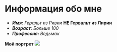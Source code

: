 # Информация обо мне
- ***Имя:*** *Геральт из Ривии* **НЕ Гервальт из Лирии**
- ***Возраст:*** *Больше 100*
- ***Профессия:*** *Ведьмак*

**Мой портрет**
![](https://static.wikia.nocookie.net/vedmak/images/7/7c/%D0%9F%D0%BE%D1%80%D1%82%D1%80%D0%B5%D1%82_%D0%B3%D0%B5%D1%80%D0%B0%D0%BB%D1%8C%D1%82%D0%B03%D0%923.png/revision/latest?cb=20170401075351)